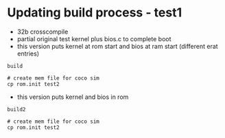 # Updating build process - test1

* 32b crosscompile
* partial original test kernel plus bios.c to complete boot
* this version puts kernel at rom start and bios at ram start (different erat entries)

```
build

# create mem file for coco sim
cp rom.init test2
```

* this version puts kernel and bios in rom

```
build2

# create mem file for coco sim
cp rom.init test2
```